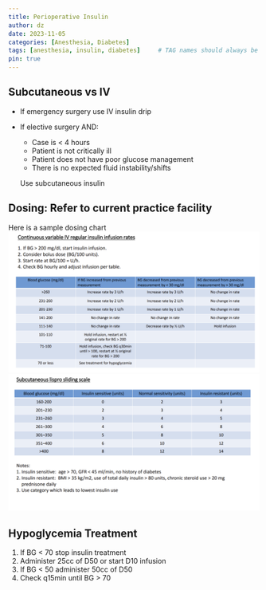 ```yaml
---
title: Perioperative Insulin
author: dz  
date: 2023-11-05
categories: [Anesthesia, Diabetes]
tags: [anesthesia, insulin, diabetes]     # TAG names should always be lowercase
pin: true
---
```


## Subcutaneous vs IV

- If emergency surgery use IV insulin drip
- If elective surgery AND:
  - Case is < 4 hours
  - Patient is not critically ill
  - Patient does not have poor glucose management
  - There is no expected fluid instability/shifts
  
  Use subcutaneous insulin

## Dosing: Refer to current practice facility

Here is a sample dosing chart
![IV Dosing](/assets/img/insulin.png)
![Sub Q Dosing](/assets/img/subq.png)
## Hypoglycemia Treatment

1. If BG < 70 stop insulin treatment
2. Administer 25cc of D50 or start D10 infusion
3. If BG < 50 administer 50cc of D50
4. Check q15min until BG > 70